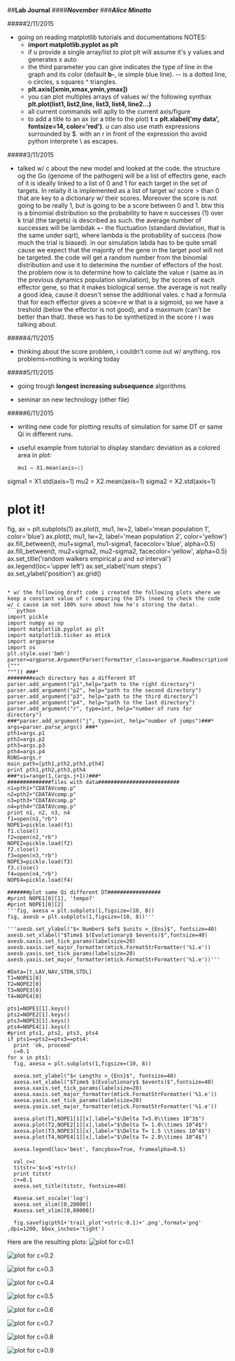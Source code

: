 ##**Lab Journal**
####**_November_**
###**_Alice Minotto_**

#####2/11/2015

* going on reading matplotlib tutorials and documentations
  NOTES:
  * **import matplotlib.pyplot as plt**
  * if u provide a single array/list to plot plt will assume it's y values and generates x auto
  * the third parameter you can give indicates the type of line in the graph and its color (default **b-**, ie simple blue line). -- is a dotted line, o circles, s squares ^ triangles.
  * **plt.axis([xmin,xmax,ymin,ymax])**
  * you can plot multiples arrays of values w/ the following synthax **plt.plot(list1, list2,line, list3, list4, line2...)**
  * all current commands will aplly to the current axis/figure
  * to add a title to an ax (or a title to the plot) **t = plt.xlabel('my data', fontsize=14, color='red')**. u can also use math expressions surrounded by $. with an r in front of the expression tho avoid python interprete \ as escapes.

#####3/11/2015

* talked w/ c about the new model and looked at the code. the structure og the Go (genome of the pathogen) will be a list of effectirs gene, each of it is ideally linked to a list of 0 and 1 for each target in the set of targets. In relaity it is implemented as a list of target w/ score > than 0 that are key to a dictionary w/ their scores. Moreover the score is not going to be really 1, but is going to be a score between 0 and 1. btw this is a binomial distribution so the probability to have n successes (1) over k trial (the targets) is described as such.
  the average number of successes will be lambdak +- the fluctuation (standard deviation, that is the same under sqrt), where lambda is the probability of success (how much the trial is biased). in our simulation labda has to be quite small cause we expect that the majority of the gene in the target pool will not be targeted. the code will get a random number from the binomial distribution and use it to determine the number of effectors of the host.
the problem now is to determine how to calclate the value r (same as in the previous dynamics population simulation), by the scores of each effector gene, so that it makes biological sense. the average is not really a good idea, cause it doesn't sense the additional vales. c had a formula that for each effector gives a scoe=re w that is a sigmoid, so we have a treshold (below the effector is not good), and a maximum (can't be better than that). these ws has to be synthetized in the score r i was talking about.

#####4/11/2015

* thinking about the score problem, i couldn't come out w/ anything. ros problems=nothing is working today

#####5/11/2015

* going trough **longest increasing subsequence** algorithms

* seminar on new technology (other file)

#####6/11/2015

* writing new code for plotting results of simulation for same DT or same Qi in different runs.

* useful example from tutorial to display standarc deviation as a colored area in plot:
  ```python
  mu1 = X1.mean(axis=1)
sigma1 = X1.std(axis=1)
mu2 = X2.mean(axis=1)
sigma2 = X2.std(axis=1)

# plot it!
fig, ax = plt.subplots(1)
ax.plot(t, mu1, lw=2, label='mean population 1', color='blue')
ax.plot(t, mu1, lw=2, label='mean population 2', color='yellow')
ax.fill_between(t, mu1+sigma1, mu1-sigma1, facecolor='blue', alpha=0.5)
ax.fill_between(t, mu2+sigma2, mu2-sigma2, facecolor='yellow', alpha=0.5)
ax.set_title('random walkers empirical $\mu$ and $\pm \sigma$ interval')
ax.legend(loc='upper left')
ax.set_xlabel('num steps')
ax.set_ylabel('position')
ax.grid()
  ```

* w/ the following draft code i created the following plots where we keep a constant value of c comparing the DTs (need to check the code w/ c cause im not 100% sure about how he's storing the data).
  ```python
  import pickle
import numpy as np
import matplotlib.pyplot as plt
import matplotlib.ticker as mtick
import argparse
import os
plt.style.use('bmh')
parser=argparse.ArgumentParser(formatter_class=argparse.RawDescriptionHelpFormatter,epilog=("""
""")) ###*
########each directory has a different DT
parser.add_argument("p1",help="path to the right directory")
parser.add_argument("p2", help="path to the second directory")
parser.add_argument("p3", help="path to the third directory")
parser.add_argument("p4", help="path to the last directory")
parser.add_argument("r", type=int, help="number of runs for directory")
###*parser.add_argument("j", type=int, help="number of jumps")###*
args=parser.parse_args() ###*
pth1=args.p1
pth2=args.p2
pth3=args.p3
pth4=args.p4
RUNS=args.r
main_path=[pth1,pth2,pth3,pth4]
print pth1,pth2,pth3,pth4
###*xi=range(1,(args.j+1))###*
##############files with data##########################
n1=pth1+"CDATAVcomp.p"
n2=pth2+"CDATAVcomp.p"
n3=pth3+"CDATAVcomp.p"
n4=pth4+"CDATAVcomp.p"
print n1, n2, n3, n4
f1=open(n1,"rb")
NOPE1=pickle.load(f1)
f1.close()
f2=open(n2,"rb")
NOPE2=pickle.load(f2)
f2.close()
f3=open(n3,"rb")
NOPE3=pickle.load(f3)
f3.close()
f4=open(n4,"rb")
NOPE4=pickle.load(f4)

#######plot same Qi different DT#################
#print NOPE1[0][1], 'tempo?'
#print NOPE1[0][2]
'''fig, axesa = plt.subplots(1,figsize=(10, 8))
fig, axesb = plt.subplots(1,figsize=(10, 8))'''

'''axesb.set_ylabel("$< Number$ $of$ $units >_{Ens}$", fontsize=40)
axesb.set_xlabel("$Time$ $(Evolutionary$ $events)$",fontsize=40)
axesb.xaxis.set_tick_params(labelsize=20)
axesb.xaxis.set_major_formatter(mtick.FormatStrFormatter('%1.e'))
axesb.yaxis.set_tick_params(labelsize=20)
axesb.yaxis.set_major_formatter(mtick.FormatStrFormatter('%1.e'))'''

#Data=[t,LAV,NAV,STDN,STDL]
T1=NOPE1[0]
T2=NOPE2[0]
T3=NOPE3[0]
T4=NOPE4[0]

pts1=NOPE1[1].keys()
pts2=NOPE2[1].keys()
pts3=NOPE3[1].keys()
pts4=NOPE4[1].keys()
#print pts1, pts2, pts3, pts4
if pts1==pts2==pts3==pts4:
    print 'ok, proceed'
    c=0.1
for x in pts1:
    fig, axesa = plt.subplots(1,figsize=(10, 8))

    axesa.set_ylabel("$< Lengths >_{Ens}$", fontsize=40)
    axesa.set_xlabel("$Time$ $(Evolutionary$ $events)$",fontsize=40)
    axesa.xaxis.set_tick_params(labelsize=20)
    axesa.xaxis.set_major_formatter(mtick.FormatStrFormatter('%1.e'))
    axesa.yaxis.set_tick_params(labelsize=20)
    axesa.yaxis.set_major_formatter(mtick.FormatStrFormatter('%1.e'))

    axesa.plot(T1,NOPE1[1][x],label="$\Delta T=5.0\\times 10^3$")
    axesa.plot(T2,NOPE2[1][x],label="$\Delta T= 1.0\\times 10^4$")
    axesa.plot(T3,NOPE3[1][x],label="$\Delta T= 1.5 \\times 10^4$")
    axesa.plot(T4,NOPE4[1][x],label="$\Delta T= 2.0\\times 10^4$")

    axesa.legend(loc='best', fancybox=True, framealpha=0.5)

    val_c=c
    titstr='$c=$'+str(c)
    print titstr
    c+=0.1
    axesa.set_title(titstr, fontsize=40)

    #axesa.set_xscale('log')
    axesa.set_xlim([0,20000])
    #axesa.set_xlim([0,80000])

    fig.savefig(pth1+'trail_plot'+str(c-0.1)+'.png',format='png' ,dpi=1200, bbox_inches='tight')
  ```

  Here are the resulting plots:
  ![plot for c=0.1](https://www.dropbox.com/s/j62wtkk8z8fc4p8/trail_plot0.1.png?dl=1)

  ![plot for c=0.2](https://www.dropbox.com/s/vveewdh0a6j0vdv/trail_plot0.2.png?dl=1)

  ![plot for c=0.3](https://www.dropbox.com/s/a6piwy7wt2t0i43/trail_plot0.3.png?dl=1)

  ![plot for c=0.4](https://www.dropbox.com/s/9viylsfl2nhr56e/trail_plot0.4.png?dl=1)

  ![plot for c=0.5](https://www.dropbox.com/s/f7w9tu6hxptcpfi/trail_plot0.5.png?dl=1)

  ![plot for c=0.6](https://www.dropbox.com/s/zta38ws2po0vb9n/trail_plot0.6.png?dl=1)

  ![plot for c=0.7](https://www.dropbox.com/s/qmnyqrk6xlqo2jx/trail_plot0.7.png?dl=1)

  ![plot for c=0.8](https://www.dropbox.com/s/ixq44bfp6py8vz6/trail_plot0.8.png?dl=1)

  ![plot for c=0.9](https://www.dropbox.com/s/jrtfxx5e4p11jnl/trail_plot0.9.png?dl=1)


